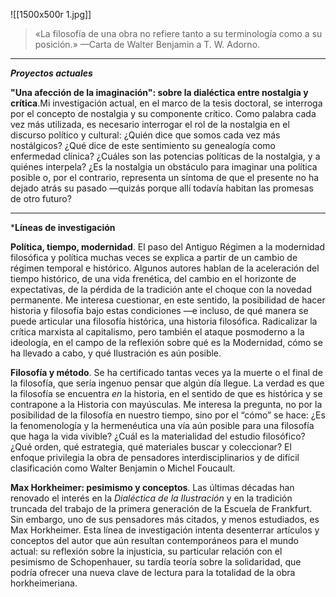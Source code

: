 ![[1500x500r 1.jpg]]

>«La filosofía de una obra no refiere tanto a su terminología como a su posición.»
>—Carta de Walter Benjamin a T. W. Adorno.

- - -

***Proyectos actuales***

**"Una afección de la imaginación": sobre la dialéctica entre nostalgia y crítica**.Mi investigación actual, en el marco de la tesis doctoral, se interroga por el concepto de nostalgia y su componente crítico. Como palabra cada vez más utilizada, es necesario interrogar el rol de la nostalgia en el discurso político y cultural: ¿Quién dice que somos cada vez más nostálgicos? ¿Qué dice de este sentimiento su genealogía como enfermedad clínica? ¿Cuáles son las potencias políticas de la nostalgia, y a quiénes interpela? ¿Es la nostalgia un obstáculo para imaginar una política posible o, por el contrario, representa un síntoma de que el presente no ha dejado atrás su pasado —quizás porque allí todavía habitan las promesas de otro futuro?

- - -

***Líneas de investigación**

**Política, tiempo, modernidad**. El paso del Antiguo Régimen a la modernidad filosófica y política muchas veces se explica a partir de un cambio de régimen temporal e histórico. Algunos autores hablan de la aceleración del tiempo histórico, de una vida frenética, del cambio en el horizonte de expectativas, de la pérdida de la tradición ante el choque con la novedad permanente. Me interesa cuestionar, en este sentido, la posibilidad de hacer historia y filosofía bajo estas condiciones —e incluso, de qué manera se puede articular una filosofía histórica, una historia filosófica. Radicalizar la crítica marxista al capitalismo, pero también el ataque posmoderno a la ideología, en el campo de la reflexión sobre qué es la Modernidad, cómo se ha llevado a cabo, y qué Ilustración es aún posible.

**Filosofía y método**. Se ha certificado tantas veces ya la muerte o el final de la filosofía, que sería ingenuo pensar que algún día llegue. La verdad es que la filosofía se encuentra _en_ la historia, en el sentido de que es histórica y se contrapone a la Historia con mayúsculas. Me interesa la pregunta, no por la posibilidad de la filosofía en nuestro tiempo, sino por el “cómo” se hace: ¿Es la fenomenología y la hermenéutica una vía aún posible para una filosofía que haga la vida vivible? ¿Cuál es la materialidad del estudio filosófico? ¿Qué orden, qué estrategia, qué materiales buscar y coleccionar? El enfoque privilegia la obra de pensadores interdisciplinarios y de difícil clasificación como Walter Benjamin o Michel Foucault.

**Max Horkheimer: pesimismo y conceptos**. Las últimas décadas han renovado el interés en la _Dialéctica de la Ilustración_ y en la tradición truncada del trabajo de la primera generación de la Escuela de Frankfurt. Sin embargo, uno de sus pensadores más citados, y menos estudiados, es Max Horkheimer. Esta línea de investigación intenta desenterrar artículos y conceptos del autor que aún resultan contemporáneos para el mundo actual: su reflexión sobre la injusticia, su particular relación con el pesimismo de Schopenhauer, su tardía teoría sobre la solidaridad, que podría ofrecer una nueva clave de lectura para la totalidad de la obra horkheimeriana.